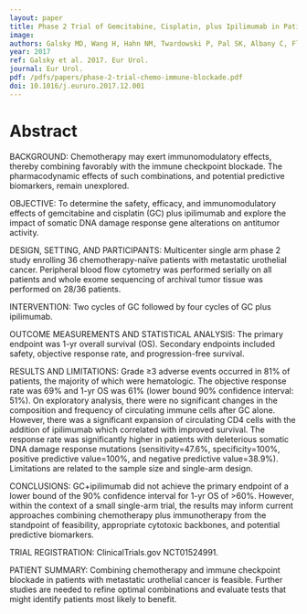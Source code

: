 ```yaml
---
layout: paper
title: Phase 2 Trial of Gemcitabine, Cisplatin, plus Ipilimumab in Patients with Metastatic Urothelial Cancer and Impact of DNA Damage Response Gene Mutations on Outcomes.
image: 
authors: Galsky MD, Wang H, Hahn NM, Twardowski P, Pal SK, Albany C, Fleming MT, Starodub A, Hauke RJ, Yu M, Zhao Q, Sonpavde G, Donovan MJ, Patel VG, Sfakianos JP, Domingo-Domenech J, Oh WK Akers N, Losic B, Gnjatic S, Schadt EE, Chen R, Kim-Schulze S, Bhardwaj N, Uzilov AV.
year: 2017
ref: Galsky et al. 2017. Eur Urol.
journal: Eur Urol.
pdf: /pdfs/papers/phase-2-trial-chemo-immune-blockade.pdf
doi: 10.1016/j.eururo.2017.12.001 
---
```


# Abstract

BACKGROUND: Chemotherapy may exert immunomodulatory effects, thereby combining favorably with the immune checkpoint blockade. The pharmacodynamic effects of such combinations, and potential predictive biomarkers, remain unexplored.

OBJECTIVE: To determine the safety, efficacy, and immunomodulatory effects of gemcitabine and cisplatin (GC) plus ipilimumab and explore the impact of somatic DNA damage response gene alterations on antitumor activity.

DESIGN, SETTING, AND PARTICIPANTS: Multicenter single arm phase 2 study enrolling 36 chemotherapy-naïve patients with metastatic urothelial cancer. Peripheral blood flow cytometry was performed serially on all patients and whole exome sequencing of archival tumor tissue was performed on 28/36 patients.

INTERVENTION: Two cycles of GC followed by four cycles of GC plus ipilimumab.

OUTCOME MEASUREMENTS AND STATISTICAL ANALYSIS: The primary endpoint was 1-yr overall survival (OS). Secondary endpoints included safety, objective response rate, and progression-free survival.

RESULTS AND LIMITATIONS: Grade ≥3 adverse events occurred in 81% of patients, the majority of which were hematologic. The objective response rate was 69% and 1-yr OS was 61% (lower bound 90% confidence interval: 51%). On exploratory analysis, there were no significant changes in the composition and frequency of circulating immune cells after GC alone. However, there was a significant expansion of circulating CD4 cells with the addition of ipilimumab which correlated with improved survival. The response rate was significantly higher in patients with deleterious somatic DNA damage response mutations (sensitivity=47.6%, specificity=100%, positive predictive value=100%, and negative predictive value=38.9%). Limitations are related to the sample size and single-arm design.

CONCLUSIONS: GC+ipilimumab did not achieve the primary endpoint of a lower bound of the 90% confidence interval for 1-yr OS of >60%. However, within the context of a small single-arm trial, the results may inform current approaches combining chemotherapy plus immunotherapy from the standpoint of feasibility, appropriate cytotoxic backbones, and potential predictive biomarkers.

TRIAL REGISTRATION: ClinicalTrials.gov NCT01524991.

PATIENT SUMMARY: Combining chemotherapy and immune checkpoint blockade in patients with metastatic urothelial cancer is feasible. Further studies are needed to refine optimal combinations and evaluate tests that might identify patients most likely to benefit.
